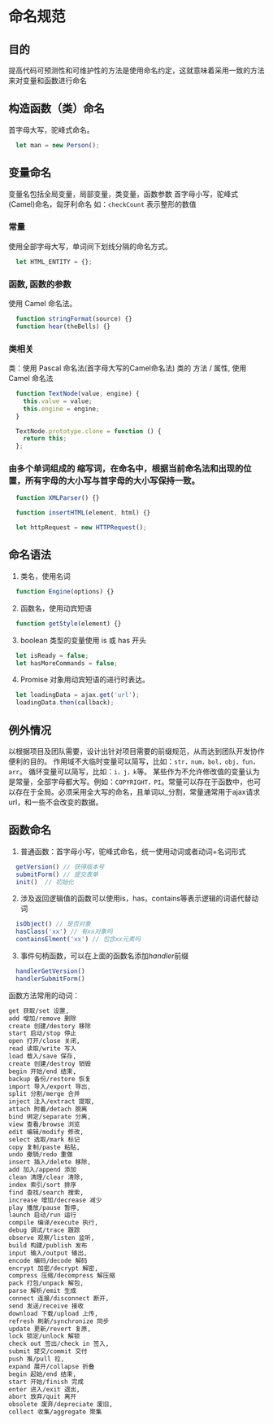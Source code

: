 # 命名规范

## 目的

提高代码可预测性和可维护性的方法是使用命名约定，这就意味着采用一致的方法来对变量和函数进行命名

## 构造函数（类）命名

首字母大写，驼峰式命名。

```js
  let man = new Person();
```

## 变量命名

变量名包括全局变量，局部变量，类变量，函数参数
首字母小写，驼峰式(Camel)命名，匈牙利命名
如：`checkCount` 表示整形的数值

### 常量

使用全部字母大写，单词间下划线分隔的命名方式。

```js
  let HTML_ENTITY = {};
```

### 函数, 函数的参数

使用 Camel 命名法。

```js
  function stringFormat(source) {}
  function hear(theBells) {}
```

### 类相关

类：使用 Pascal 命名法(首字母大写的Camel命名法)
类的 方法 / 属性, 使用 Camel 命名法

```js
  function TextNode(value, engine) {
    this.value = value;
    this.engine = engine;
  }

  TextNode.prototype.clone = function () {
    return this;
  };
```

### 由多个单词组成的 缩写词，在命名中，根据当前命名法和出现的位置，所有字母的大小写与首字母的大小写保持一致。

```js
  function XMLParser() {}

  function insertHTML(element, html) {}

  let httpRequest = new HTTPRequest();
```

## 命名语法

1. 类名，使用名词

```js
  function Engine(options) {}
```

2. 函数名，使用动宾短语

```js
  function getStyle(element) {}
```

3. boolean 类型的变量使用 is 或 has 开头

```js
  let isReady = false;
  let hasMoreCommands = false;
```

4. Promise 对象用动宾短语的进行时表达。

```js
  let loadingData = ajax.get('url');
  loadingData.then(callback);
```

## 例外情况

以根据项目及团队需要，设计出针对项目需要的前缀规范，从而达到团队开发协作便利的目的。
作用域不大临时变量可以简写，比如：`str，num，bol，obj，fun，arr`。
循环变量可以简写，比如：`i，j，k`等。
某些作为不允许修改值的变量认为是常量，全部字母都大写。例如：`COPYRIGHT，PI`。常量可以存在于函数中，也可以存在于全局。必须采用全大写的命名，且单词以_分割，常量通常用于ajax请求url，和一些不会改变的数据。

## 函数命名

1. 普通函数：首字母小写，驼峰式命名，统一使用动词或者动词+名词形式

```js
  getVersion() // 获得版本号
  submitForm() // 提交表单
  init()  // 初始化
```

2. 涉及返回逻辑值的函数可以使用is，has，contains等表示逻辑的词语代替动词

```js
  isObject() // 是否对象
  hasClass('xx') // 有xx对象吗
  containsElment('xx') // 包含xx元素吗
```

3. 事件句柄函数，可以在上面的函数名添加*handler*前缀

```js
  handlerGetVersion()
  handlerSubmitForm()
```

函数方法常用的动词：

```html
get 获取/set 设置,
add 增加/remove 删除
create 创建/destory 移除
start 启动/stop 停止
open 打开/close 关闭,
read 读取/write 写入
load 载入/save 保存,
create 创建/destroy 销毁
begin 开始/end 结束,
backup 备份/restore 恢复
import 导入/export 导出,
split 分割/merge 合并
inject 注入/extract 提取,
attach 附着/detach 脱离
bind 绑定/separate 分离,
view 查看/browse 浏览
edit 编辑/modify 修改,
select 选取/mark 标记
copy 复制/paste 粘贴,
undo 撤销/redo 重做
insert 插入/delete 移除,
add 加入/append 添加
clean 清理/clear 清除,
index 索引/sort 排序
find 查找/search 搜索,
increase 增加/decrease 减少
play 播放/pause 暂停,
launch 启动/run 运行
compile 编译/execute 执行,
debug 调试/trace 跟踪
observe 观察/listen 监听,
build 构建/publish 发布
input 输入/output 输出,
encode 编码/decode 解码
encrypt 加密/decrypt 解密,
compress 压缩/decompress 解压缩
pack 打包/unpack 解包,
parse 解析/emit 生成
connect 连接/disconnect 断开,
send 发送/receive 接收
download 下载/upload 上传,
refresh 刷新/synchronize 同步
update 更新/revert 复原,
lock 锁定/unlock 解锁
check out 签出/check in 签入,
submit 提交/commit 交付
push 推/pull 拉,
expand 展开/collapse 折叠
begin 起始/end 结束,
start 开始/finish 完成
enter 进入/exit 退出,
abort 放弃/quit 离开
obsolete 废弃/depreciate 废旧,
collect 收集/aggregate 聚集
```